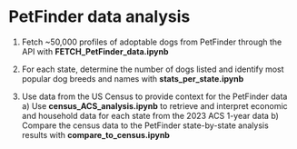 # PetFinder data analysis

1) Fetch ~50,000 profiles of adoptable dogs from PetFinder through the API with **FETCH_PetFinder_data.ipynb**

2) For each state, determine the number of dogs listed and identify most popular dog breeds and names with **stats_per_state.ipynb**

3) Use data from the US Census to provide context for the PetFinder data
	a) Use **census_ACS_analysis.ipynb** to retrieve and interpret economic and household data for each state from the 2023 ACS 1-year data 
	b) Compare the census data to the PetFinder state-by-state analysis results with **compare_to_census.ipynb**